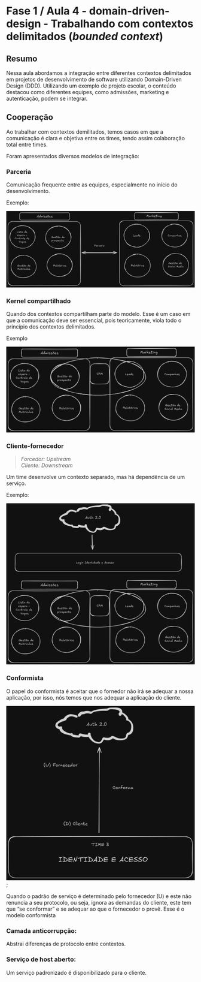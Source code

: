 # Fase 1 / Aula 4 - domain-driven-design - Trabalhando com contextos delimitados (*bounded context*)

## Resumo

Nessa aula abordamos a integração entre diferentes contextos delimitados em projetos de desenvolvimento de software utilizando Domain-Driven Design (DDD). Utilizando um exemplo de projeto escolar, o conteúdo destacou como diferentes equipes, como admissões, marketing e autenticação, podem se integrar.

## Cooperação

Ao trabalhar com contextos demilitados, temos casos em que a comunicação é clara e objetiva entre os times, tendo assim colaboração total entre times.

Foram apresentados diversos modelos de integração: 

### Parceria
Comunicação frequente entre as equipes, especialmente no início do desenvolvimento. 

Exemplo:

![parceria-exemple-1](../resources/parceria.png)


### Kernel compartilhado
Quando dos contextos compartilham parte do modelo. Esse é um caso em que a comunicação deve ser essencial, pois teoricamente, viola todo o princípio dos contextos delimitados. 

Exemplo

![shared-kernel-exemple-1](../resources/kernel-compartilhado.png)


### Cliente-fornecedor 

> *Forcedor: Upstream* <br> *Cliente: Downstream*

Um time desenvolve um contexto separado, mas há dependência de um serviço.

Exemplo:

![client-kernel-exemple-1](../resources/cliente-supplier.png)


### Conformista
O papel do conformista é aceitar que o fornedor não irá se adequar a nossa aplicação, por isso, nós temos que nos adequar a aplicação do cliente.

![conformista](../resources/conformista.png);

Quando  o  padrão  de  serviço  é  determinado  pelo fornecedor  (U)  e  este  não renuncia a seu protocolo, ou seja, ignora as demandas do cliente, este tem que “se conformar” e se adequar ao que o fornecedor o provê. Esse é o modelo conformista


### Camada anticorrupção: 
Abstrai diferenças de protocolo entre contextos.


### Serviço de host aberto: 
Um serviço padronizado é disponibilizado para o cliente.